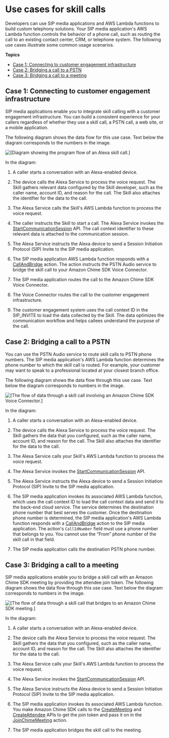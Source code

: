 # Use cases for skill calls<a name="skill-call-use-cases"></a>

Developers can use SIP media applications and AWS Lambda functions to build custom telephony solutions\. Your SIP media application's AWS Lambda function controls the behavior of a phone call, such as routing the call to an existing contact center, CRM, or telephone system\. The following use cases illustrate some common usage scenarios\.

**Topics**
+ [Case 1: Connecting to customer engagement infrastructure](#skill-call-case-1)
+ [Case 2: Bridging a call to a PSTN](#skill-call-case-2)
+ [Case 3: Bridging a call to a meeting](#skill-call-case-3)

## Case 1: Connecting to customer engagement infrastructure<a name="skill-call-case-1"></a>

SIP media applications enable you to integrate skill calling with a customer engagement infrastructure\. You can build a consistent experience for your callers regardless of whether they use a skill call, a PSTN call, a web site, or a mobile application\.

The following diagram shows the data flow for this use case\. Text below the diagram corresponds to the numbers in the image\.

 ![\[Diagram showing the program flow of an Alexa skill call.\]](http://docs.aws.amazon.com/chime-sdk/latest/dg/images/alexa-call-customer-engagement.png) 

In the diagram:

1. A caller starts a conversation with an Alexa\-enabled device\.

1. The device calls the Alexa Service to process the voice request\. The Skill gathers relevant data configured by the Skill developer, such as the caller name, account ID, and reason for the call\. The Skill also attaches the identifier for the data to the call\.

1. The Alexa Service calls the Skill's AWS Lambda function to process the voice request\. 

1. The caller instructs the Skill to start a call\. The Alexa Service invokes the [StartCommunicationSession](communication-session-reference.md#start-communication-session) API\. The call context identifier to these relevant data is attached to the communication session\.

1. The Alexa Service instructs the Alexa device to send a Session Initiation Protocol \(SIP\) Invite to the SIP media application\. 

1. The SIP media application AWS Lambda function responds with a [CallAndBridge](call-and-bridge.md) action\. The action instructs the PSTN Audio service to bridge the skill call to your Amazon Chime SDK Voice Connector\.

1. The SIP media application routes the call to the Amazon Chime SDK Voice Connector\. 

1. The Voice Connector routes the call to the customer engagement infrastructure\.

1. The customer engagement system uses the call context ID in the SIP\_INVITE to load the data collected by the Skill\. The data optimizes the communication workflow and helps callees understand the purpose of the call\.

## Case 2: Bridging a call to a PSTN<a name="skill-call-case-2"></a>

You can use the PSTN Audio service to route skill calls to PSTN phone numbers\. The SIP media application's AWS Lambda function determines the phone number to which the skill call is routed\. For example, your customer may want to speak to a professional located at your closest branch office\.

The following diagram shows the data flow through this use case\. Text below the diagram corresponds to numbers in the image\.

![\[The flow of data through a skill call involving an Amazon Chime SDK Voice Connector.\]](http://docs.aws.amazon.com/chime-sdk/latest/dg/images/alexa-call-pstn.png)

In the diagram:

1. A caller starts a conversation with an Alexa\-enabled device\.

1. The device calls the Alexa Service to process the voice request\. The Skill gathers the data that you configured, such as the caller name, account ID, and reason for the call\. The Skill also attaches the identifier for the data to the call\.

1. The Alexa Service calls your Skill's AWS Lambda function to process the voice request\.

1. The Alexa Service invokes the [StartCommunicationSession](communication-session-reference.md#start-communication-session) API\.

1. The Alexa Service instructs the Alexa device to send a Session Initiation Protocol \(SIP\) Invite to the SIP media application\. 

1. The SIP media application invokes its associated AWS Lambda function, which uses the call context ID to load the call context data and send it to the back\-end cloud service\. The service determines the destination phone number that best serves the customer\. Once the destination phone number is determined, the SIP media application's AWS Lambda function responds with a [CallAndBridge](call-and-bridge.md) action to the SIP media application\. The action's `CallIdNumber` field must use a phone number that belongs to you\. You cannot use the “From” phone number of the skill call in that field\.

1. The SIP media application calls the destination PSTN phone number\.

## Case 3: Bridging a call to a meeting<a name="skill-call-case-3"></a>

SIP media applications enable you to bridge a skill call with an Amazon Chime SDK meeting by providing the attendee join token\. The following diagram shows the data flow through this use case\. Text below the diagram corresponds to numbers in the image\.

![\[The flow of data through a skill call that bridges to an Amazon Chime SDK meeting.\]](http://docs.aws.amazon.com/chime-sdk/latest/dg/images/alexa-bridge-to-meeting.png)

In the diagram:

1. A caller starts a conversation with an Alexa\-enabled device\.

1. The device calls the Alexa Service to process the voice request\. The Skill gathers the data that you configured, such as the caller name, account ID, and reason for the call\. The Skill also attaches the identifier for the data to the call\.

1. The Alexa Service calls your Skill's AWS Lambda function to process the voice request\.

1. The Alexa Service invokes the [StartCommunicationSession](communication-session-reference.md#start-communication-session) API\.

1. The Alexa Service instructs the Alexa device to send a Session Initiation Protocol \(SIP\) Invite to the SIP media application\.

1. The SIP media application invokes its associated AWS Lambda function\. You make Amazon Chime SDK calls to the [CreateMeeting](https://docs.aws.amazon.com/chime-sdk/latest/APIReference/API_CreateMeeting.html) and [CreateAttendee](https://docs.aws.amazon.com/chime-sdk/latest/APIReference/API_CreateAttendee.html) APIs to get the join token and pass it on in the [JoinChimeMeeting](https://docs.aws.amazon.com/chime-sdk/latest/dg/join-chime-meeting.html) action\.

1. The SIP media application bridges the skill call to the meeting\.
